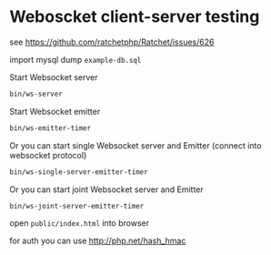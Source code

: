 # Weboscket client-server testing

see https://github.com/ratchetphp/Ratchet/issues/626

import mysql dump `example-db.sql`


Start Websocket server
```bash
bin/ws-server
```
Start Websocket emitter
```bash
bin/ws-emitter-timer
```

Or you can start single Websocket server and Emitter (connect into websocket protocol)
```bash
bin/ws-single-server-emitter-timer
```

Or you can start joint Websocket server and Emitter
```bash
bin/ws-joint-server-emitter-timer
```


open `public/index.html` into browser


for auth you can use http://php.net/hash_hmac
